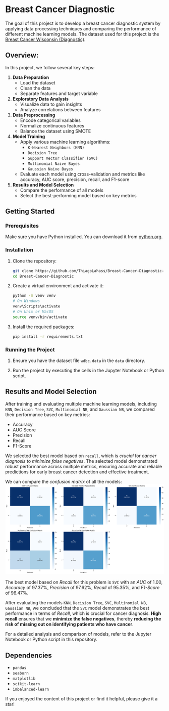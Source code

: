 # Breast Cancer Diagnostic

The goal of this project is to develop a breast cancer diagnostic system by applying data processing techniques and comparing the performance of different machine learning models. The dataset used for this project is the [Breast Cancer Wisconsin (Diagnostic)](https://archive.ics.uci.edu/dataset/17/breast+cancer+wisconsin+diagnostic).

## Overview:
In this project, we follow several key steps:

1. **Data Preparation**
    - Load the dataset
    - Clean the data
    - Separate features and target variable
2. **Exploratory Data Analysis**
    - Visualize data to gain insights
    - Analyze correlations between features
3. **Data Preprocessing**
    - Encode categorical variables
    - Normalize continuous features
    - Balance the dataset using SMOTE
4. **Model Training**
    - Apply various machine learning algorithms:
        - `K-Nearest Neighbors (KNN)`
        - `Decision Tree`
        - `Support Vector Classifier (SVC)`
        - `Multinomial Naive Bayes`
        - `Gaussian Naive Bayes`
    - Evaluate each model using cross-validation and metrics like accuracy, AUC score, precision, recall, and F1-score
5. **Results and Model Selection**
    - Compare the performance of all models
    - Select the best-performing model based on key metrics

## Getting Started

### Prerequisites
Make sure you have Python installed. You can download it from [python.org](https://www.python.org/).

### Installation

1. Clone the repository:
    ```sh
    git clone https://github.com/ThiagoLahass/Breast-Cancer-Diagnostic-Prediction-with-Machine-Learning.git
    cd Breast-Cancer-Diagnostic
    ```

2. Create a virtual environment and activate it:
    ```sh
    python -m venv venv
    # On Windows
    venv\Scripts\activate
    # On Unix or MacOS
    source venv/bin/activate
    ```

3. Install the required packages:
    ```sh
    pip install -r requirements.txt
    ```

### Running the Project

1. Ensure you have the dataset file `wdbc.data` in the `data` directory.

2. Run the project by executing the cells in the Jupyter Notebook or Python script.

## Results and Model Selection
After training and evaluating multiple machine learning models, including `KNN`, `Decision Tree`, `SVC`, `Multinomial NB`, and `Gaussian NB`, we compared their performance based on key metrics:

- Accuracy
- AUC Score
- Precision
- Recall
- F1-Score

We selected the best model based on `recall`, which is *crucial* for *cancer diagnosis* to *minimize false negatives*. The selected model demonstrated robust performance across multiple metrics, ensuring accurate and reliable predictions for early breast cancer detection and effective treatment.

We can compare the *confusion matrix* of all the models:
![Confusion Matrix](/img/confusion-matrices.png)

The best model based on *Recall* for this problem is `SVC` with an *AUC* of 1.00, *Accuracy* of 97.37%, *Precision* of 97.62%, *Recall* of 95.35%, and *F1-Score* of 96.47%.

After evaluating the models `KNN`, `Decision Tree`, `SVC`, `Multinomial NB`, `Gaussian NB`, we concluded that the `SVC` model demonstrates the best performance in terms of *Recall*, which is crucial for cancer diagnosis. **High recall** ensures that we **minimize the false negatives**, thereby **reducing the risk of missing out on identifying patients who have cancer**.

For a detailed analysis and comparison of models, refer to the Jupyter Notebook or Python script in this repository.

## Dependencies

- `pandas`
- `seaborn`
- `matplotlib`
- `scikit-learn`
- `imbalanced-learn`

If you enjoyed the content of this project or find it helpful, please give it a star!
